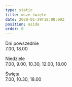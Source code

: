 ```yaml
---
type: static
title: msze święte
date: 2020-01-29T18:00:00Z
position: aside
order: 0
---
```


Dni powszednie\
7.00, 18.00

Niedziele\
7.00, 9.00, 10.30, 12.00, 18.00

Święta\
7.00, 10.30, 18.00
